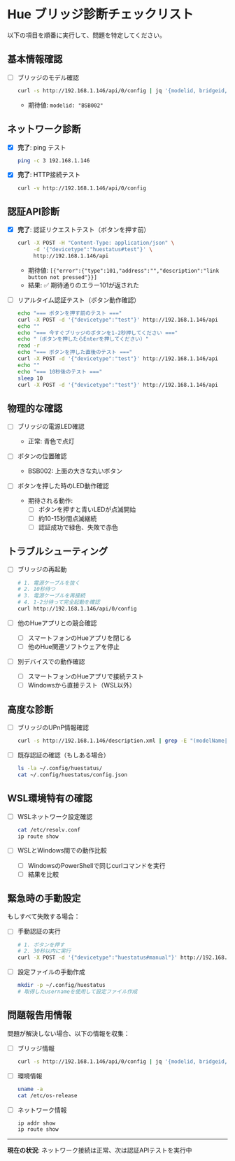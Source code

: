# Hue ブリッジ診断チェックリスト

以下の項目を順番に実行して、問題を特定してください。

## 基本情報確認

- [ ] ブリッジのモデル確認
  ```bash
  curl -s http://192.168.1.146/api/0/config | jq '{modelid, bridgeid, swversion}'
  ```
  - 期待値: `modelid: "BSB002"`

## ネットワーク診断

- [x] **完了**: ping テスト
  ```bash
  ping -c 3 192.168.1.146
  ```

- [x] **完了**: HTTP接続テスト
  ```bash
  curl -v http://192.168.1.146/api/0/config
  ```

## 認証API診断

- [x] **完了**: 認証リクエストテスト（ボタンを押す前）
  ```bash
  curl -X POST -H "Content-Type: application/json" \
       -d '{"devicetype":"huestatus#test"}' \
       http://192.168.1.146/api
  ```
  - 期待値: `[{"error":{"type":101,"address":"","description":"link button not pressed"}}]`
  - 結果: ✅ 期待通りのエラー101が返された

- [ ] リアルタイム認証テスト（ボタン動作確認）
  ```bash
  echo "=== ボタンを押す前のテスト ==="
  curl -X POST -d '{"devicetype":"test"}' http://192.168.1.146/api
  echo ""
  echo "=== 今すぐブリッジのボタンを1-2秒押してください ==="
  echo "（ボタンを押したらEnterを押してください）"
  read -r
  echo "=== ボタンを押した直後のテスト ==="
  curl -X POST -d '{"devicetype":"test"}' http://192.168.1.146/api
  echo ""
  echo "=== 10秒後のテスト ==="
  sleep 10
  curl -X POST -d '{"devicetype":"test"}' http://192.168.1.146/api
  ```

## 物理的な確認

- [ ] ブリッジの電源LED確認
  - 正常: 青色で点灯

- [ ] ボタンの位置確認
  - BSB002: 上面の大きな丸いボタン

- [ ] ボタンを押した時のLED動作確認
  - 期待される動作:
    - [ ] ボタンを押すと青いLEDが点滅開始
    - [ ] 約10-15秒間点滅継続
    - [ ] 認証成功で緑色、失敗で赤色

## トラブルシューティング

- [ ] ブリッジの再起動
  ```bash
  # 1. 電源ケーブルを抜く
  # 2. 10秒待つ
  # 3. 電源ケーブルを再接続
  # 4. 1-2分待って完全起動を確認
  curl http://192.168.1.146/api/0/config
  ```

- [ ] 他のHueアプリとの競合確認
  - [ ] スマートフォンのHueアプリを閉じる
  - [ ] 他のHue関連ソフトウェアを停止

- [ ] 別デバイスでの動作確認
  - [ ] スマートフォンのHueアプリで接続テスト
  - [ ] Windowsから直接テスト（WSL以外）

## 高度な診断

- [ ] ブリッジのUPnP情報確認
  ```bash
  curl -s http://192.168.1.146/description.xml | grep -E "(modelName|modelNumber|serialNumber)"
  ```

- [ ] 既存認証の確認（もしある場合）
  ```bash
  ls -la ~/.config/huestatus/
  cat ~/.config/huestatus/config.json
  ```

## WSL環境特有の確認

- [ ] WSLネットワーク設定確認
  ```bash
  cat /etc/resolv.conf
  ip route show
  ```

- [ ] WSLとWindows間での動作比較
  - [ ] WindowsのPowerShellで同じcurlコマンドを実行
  - [ ] 結果を比較

## 緊急時の手動設定

もしすべて失敗する場合：

- [ ] 手動認証の実行
  ```bash
  # 1. ボタンを押す
  # 2. 30秒以内に実行
  curl -X POST -d '{"devicetype":"huestatus#manual"}' http://192.168.1.146/api
  ```

- [ ] 設定ファイルの手動作成
  ```bash
  mkdir -p ~/.config/huestatus
  # 取得したusernameを使用して設定ファイル作成
  ```

## 問題報告用情報

問題が解決しない場合、以下の情報を収集：

- [ ] ブリッジ情報
  ```bash
  curl -s http://192.168.1.146/api/0/config | jq '{modelid, bridgeid, swversion, apiversion}'
  ```

- [ ] 環境情報
  ```bash
  uname -a
  cat /etc/os-release
  ```

- [ ] ネットワーク情報
  ```bash
  ip addr show
  ip route show
  ```

---

**現在の状況**: ネットワーク接続は正常、次は認証APIテストを実行中